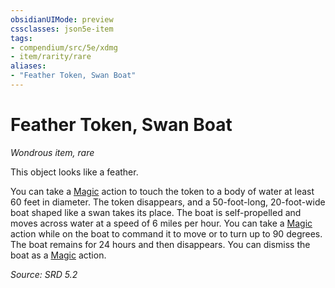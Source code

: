 ```yaml
---
obsidianUIMode: preview
cssclasses: json5e-item
tags:
- compendium/src/5e/xdmg
- item/rarity/rare
aliases: 
- "Feather Token, Swan Boat"
---
```

# Feather Token, Swan Boat
*Wondrous item, rare*  


This object looks like a feather.

You can take a [Magic](rules/actions.md#Magic) action to touch the token to a body of water at least 60 feet in diameter. The token disappears, and a 50-foot-long, 20-foot-wide boat shaped like a swan takes its place. The boat is self-propelled and moves across water at a speed of 6 miles per hour. You can take a [Magic](rules/actions.md#Magic) action while on the boat to command it to move or to turn up to 90 degrees. The boat remains for 24 hours and then disappears. You can dismiss the boat as a [Magic](rules/actions.md#Magic) action.

*Source: SRD 5.2*